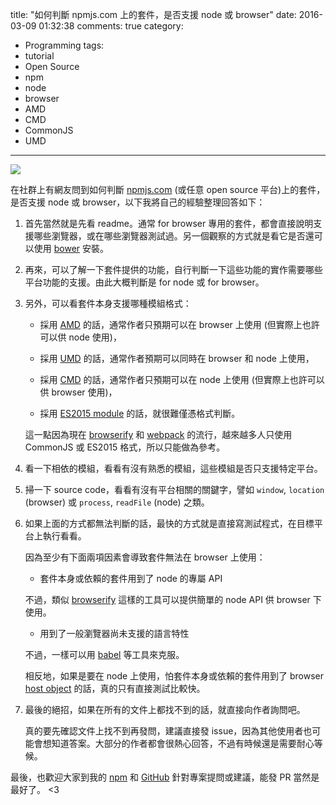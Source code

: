 title: "如何判斷 npmjs.com 上的套件，是否支援 node 或 browser"
date: 2016-03-09 01:32:38
comments: true
category:
  - Programming
tags:
  - tutorial
  - Open Source
  - npm
  - node
  - browser
  - AMD
  - CMD
  - CommonJS
  - UMD
---
[
![](https://images.unsplash.com/photo-1454587399083-b11b22f48fb6?ixlib=rb-0.3.5&q=80&fm=jpg&crop=entropy&w=1080&fit=max&s=8a0cb2a646f0d3a30461337998b6c642)](https://unsplash.com/photos/GOQ32dlahDk)

在社群上有網友問到如何判斷 [npmjs.com](https://www.npmjs.com/) (或任意 open source 平台)上的套件，是否支援 node 或 browser，以下我將自己的經驗整理回答如下：

<!-- more -->

1. 首先當然就是先看 readme。通常 for browser 專用的套件，都會直接說明支援哪些瀏覽器，或在哪些瀏覽器測試過。另一個觀察的方式就是看它是否還可以使用 [bower](http://bower.io/) 安裝。

2. 再來，可以了解一下套件提供的功能，自行判斷一下這些功能的實作需要哪些平台功能的支援。由此大概判斷是 for node 或 for browser。

3. 另外，可以看套件本身支援哪種模組格式：

	* 採用 [AMD](http://requirejs.org/docs/whyamd.html) 的話，通常作者只預期可以在 browser 上使用 (但實際上也許可以供 node 使用)，

	* 採用 [UMD](https://github.com/umdjs/umd) 的話，通常作者預期可以同時在 browser 和 node 上使用，

	* 採用 [CMD](http://www.commonjs.org/) 的話，通常作者只預期可以在 node 上使用 (但實際上也許可以供 browser 使用)，

	* 採用 [ES2015 module](http://www.2ality.com/2014/09/es6-modules-final.html) 的話，就很難僅憑格式判斷。

	這一點因為現在 [browserify](http://browserify.org/) 和 [webpack](https://webpack.github.io/) 的流行，越來越多人只使用 CommonJS 或 ES2015 格式，所以只能做為參考。

4. 看一下相依的模組，看看有沒有熟悉的模組，這些模組是否只支援特定平台。

5. 掃一下 source code，看看有沒有平台相關的關鍵字，譬如 `window`, `location` (browser) 或 `process`, `readFile` (node) 之類。
 
6. 如果上面的方式都無法判斷的話，最快的方式就是直接寫測試程式，在目標平台上執行看看。

	因為至少有下面兩項因素會導致套件無法在 browser 上使用：

	* 套件本身或依賴的套件用到了 node 的專屬 API

	不過，類似 [browserify](https://github.com/substack/node-browserify#compatibility) 這樣的工具可以提供簡單的 node API 供 browser 下使用。

	* 用到了一般瀏覽器尚未支援的語言特性

	不過，一樣可以用 [babel](https://babeljs.io/docs/usage/polyfill/) 等工具來克服。

	相反地，如果是要在 node 上使用，怕套件本身或依賴的套件用到了 browser [host object](http://stackoverflow.com/a/7614380/726650) 的話，真的只有直接測試比較快。

7. 最後的絕招，如果在所有的文件上都找不到的話，就直接向作者詢問吧。

	真的要先確認文件上找不到再發問，建議直接發 issue，因為其他使用者也可能會想知道答案。大部分的作者都會很熱心回答，不過有時候還是需要耐心等候。

最後，也歡迎大家到我的 [npm](https://www.npmjs.com/~amobiz) 和 [GitHub](https://github.com/amobiz) 針對專案提問或建議，能發 PR 當然是最好了。 <3




